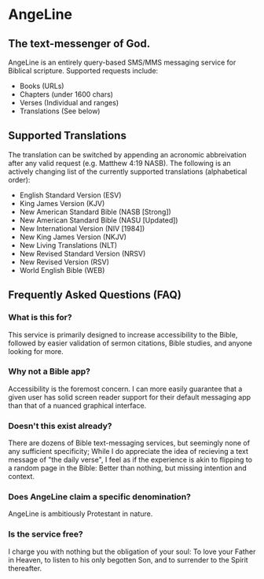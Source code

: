 # AngeLine
## The text-messenger of God.
AngeLine is an entirely query-based SMS/MMS messaging service for Biblical scripture. Supported requests include:
- Books (URLs)
- Chapters (under 1600 chars)
- Verses (Individual and ranges)
- Translations (See below)

## Supported Translations
The translation can be switched by appending an acronomic abbreivation after any valid request (e.g. Matthew 4:19 NASB). The following is an actively changing list of the currently supported translations (alphabetical order):
- English Standard Version (ESV)
- King James Version (KJV)
- New American Standard Bible (NASB [Strong])
- New American Standard Bible (NASU [Updated])
- New International Version (NIV [1984])
- New King James Version (NKJV)
- New Living Translations (NLT)
- New Revised Standard Version (NRSV)
- New Revised Version (RSV)
- World English Bible (WEB)

## Frequently Asked Questions (FAQ)
### What is this for?
This service is primarily designed to increase accessibility to the Bible, followed by easier validation of sermon citations, Bible studies, and anyone looking for more.

### Why not a Bible app?
Accessibility is the foremost concern. I can more easily guarantee that a given user has solid screen reader support for their default messaging app than that of a nuanced graphical interface.

### Doesn't this exist already?
There are dozens of Bible text-messaging services, but seemingly none of any sufficient specificity; While I do appreciate the idea of recieving a text message of "the daily verse", I feel as if the experience is akin to flipping to a random page in the Bible: Better than nothing, but missing intention and context.

### Does AngeLine claim a specific denomination?
AngeLine is ambitiously Protestant in nature.

### Is the service free?
I charge you with nothing but the obligation of your soul: To love your Father in Heaven, to listen to his only begotten Son, and to surrender to the Spirit thereafter.
